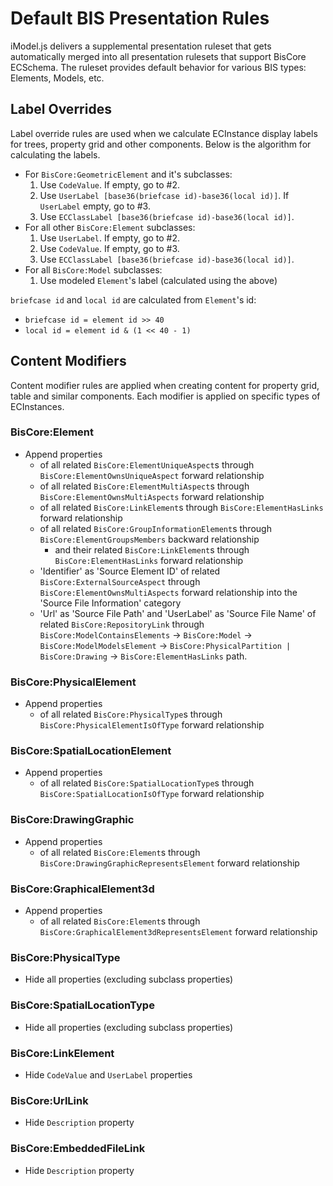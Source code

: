 # Default BIS Presentation Rules

iModel.js delivers a supplemental presentation ruleset that gets automatically merged into all presentation rulesets that support BisCore ECSchema. The ruleset provides default behavior for various BIS types: Elements, Models, etc.

## Label Overrides

Label override rules are used when we calculate ECInstance display labels for trees, property grid and other components. Below is the algorithm for calculating the labels.

- For `BisCore:GeometricElement` and it's subclasses:
  1. Use `CodeValue`. If empty, go to #2.
  2. Use `UserLabel [base36(briefcase id)-base36(local id)]`. If `UserLabel` empty, go to #3.
  3. Use `ECClassLabel [base36(briefcase id)-base36(local id)]`.
- For all other `BisCore:Element` subclasses:
  1. Use `UserLabel`. If empty, go to #2.
  2. Use `CodeValue`. If empty, go to #3.
  3. Use `ECClassLabel [base36(briefcase id)-base36(local id)]`.
- For all `BisCore:Model` subclasses:
  1. Use modeled `Element`'s label (calculated using the above)

`briefcase id` and `local id` are calculated from `Element`'s id:

- `briefcase id = element id >> 40`
- `local id = element id & (1 << 40 - 1)`

## Content Modifiers

Content modifier rules are applied when creating content for property grid, table and similar components. Each modifier is applied on specific types of ECInstances.

### BisCore:Element

- Append properties
  - of all related `BisCore:ElementUniqueAspect`s through `BisCore:ElementOwnsUniqueAspect` forward relationship
  - of all related `BisCore:ElementMultiAspect`s through `BisCore:ElementOwnsMultiAspects` forward relationship
  - of all related `BisCore:LinkElement`s through `BisCore:ElementHasLinks` forward relationship
  - of all related `BisCore:GroupInformationElement`s through `BisCore:ElementGroupsMembers` backward relationship
    - and their related `BisCore:LinkElement`s through `BisCore:ElementHasLinks` forward relationship
  - 'Identifier' as 'Source Element ID' of related `BisCore:ExternalSourceAspect` through `BisCore:ElementOwnsMultiAspects` forward relationship into the 'Source File Information' category
  - 'Url' as 'Source File Path' and 'UserLabel' as 'Source File Name' of related `BisCore:RepositoryLink` through `BisCore:ModelContainsElements` -> `BisCore:Model` -> `BisCore:ModelModelsElement` -> `BisCore:PhysicalPartition | BisCore:Drawing` -> `BisCore:ElementHasLinks` path.

### BisCore:PhysicalElement

- Append properties
  - of all related `BisCore:PhysicalType`s through `BisCore:PhysicalElementIsOfType` forward relationship

### BisCore:SpatialLocationElement

- Append properties
  - of all related `BisCore:SpatialLocationType`s through `BisCore:SpatialLocationIsOfType` forward relationship

### BisCore:DrawingGraphic

- Append properties
  - of all related `BisCore:Element`s through `BisCore:DrawingGraphicRepresentsElement` forward relationship

### BisCore:GraphicalElement3d

- Append properties
  - of all related `BisCore:Element`s through `BisCore:GraphicalElement3dRepresentsElement` forward relationship

### BisCore:PhysicalType

- Hide all properties (excluding subclass properties)

### BisCore:SpatialLocationType

- Hide all properties (excluding subclass properties)

### BisCore:LinkElement

- Hide `CodeValue` and `UserLabel` properties

### BisCore:UrlLink

- Hide `Description` property

### BisCore:EmbeddedFileLink

- Hide `Description` property
